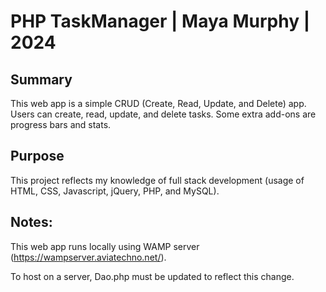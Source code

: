 # PHP TaskManager | Maya Murphy | 2024

## Summary
This web app is a simple CRUD (Create, Read, Update, and Delete) app. Users can create, read, update, and delete tasks. Some extra add-ons are progress bars and stats.

## Purpose
This project reflects my knowledge of full stack development (usage of HTML, CSS, Javascript, jQuery, PHP, and MySQL).

## Notes:
This web app runs locally using WAMP server (https://wampserver.aviatechno.net/).

To host on a server, Dao.php must be updated to reflect this change.
